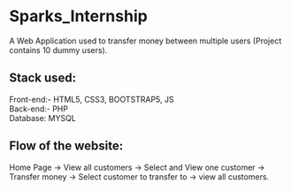 # Sparks_Internship
  A Web Application used to transfer money between multiple users (Project contains 10 dummy users).
  
## Stack used:
  Front-end:- HTML5, CSS3, BOOTSTRAP5, JS<br>
  Back-end:- PHP<br>
  Database: MYSQL<br>
  
## Flow of the website: 
  Home Page -> View all customers -> Select and View one customer -> Transfer money -> Select customer to transfer to -> view all customers.
